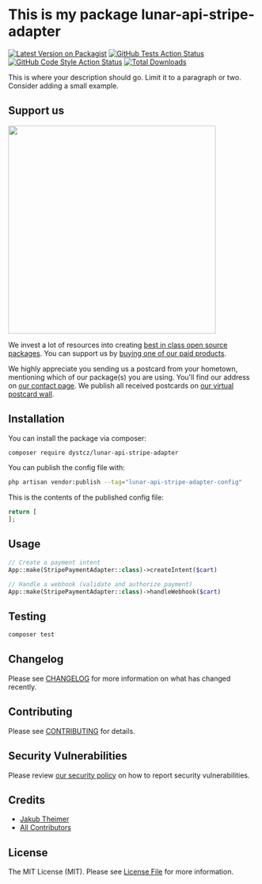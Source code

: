 # This is my package lunar-api-stripe-adapter

[![Latest Version on Packagist](https://img.shields.io/packagist/v/dystcz/lunar-api-stripe-adapter.svg?style=flat-square)](https://packagist.org/packages/dystcz/lunar-api-stripe-adapter)
[![GitHub Tests Action Status](https://img.shields.io/github/actions/workflow/status/dystcz/lunar-api-stripe-adapter/run-tests.yml?branch=main&label=tests&style=flat-square)](https://github.com/dystcz/lunar-api-stripe-adapter/actions?query=workflow%3Arun-tests+branch%3Amain)
[![GitHub Code Style Action Status](https://img.shields.io/github/actions/workflow/status/dystcz/lunar-api-stripe-adapter/fix-php-code-style-issues.yml?branch=main&label=code%20style&style=flat-square)](https://github.com/dystcz/lunar-api-stripe-adapter/actions?query=workflow%3A"Fix+PHP+code+style+issues"+branch%3Amain)
[![Total Downloads](https://img.shields.io/packagist/dt/dystcz/lunar-api-stripe-adapter.svg?style=flat-square)](https://packagist.org/packages/dystcz/lunar-api-stripe-adapter)

This is where your description should go. Limit it to a paragraph or two. Consider adding a small example.

## Support us

[<img src="https://github-ads.s3.eu-central-1.amazonaws.com/lunar-api-stripe-adapter.jpg?t=1" width="419px" />](https://spatie.be/github-ad-click/lunar-api-stripe-adapter)

We invest a lot of resources into creating [best in class open source packages](https://spatie.be/open-source). You can support us by [buying one of our paid products](https://spatie.be/open-source/support-us).

We highly appreciate you sending us a postcard from your hometown, mentioning which of our package(s) you are using. You'll find our address on [our contact page](https://spatie.be/about-us). We publish all received postcards on [our virtual postcard wall](https://spatie.be/open-source/postcards).

## Installation

You can install the package via composer:

```bash
composer require dystcz/lunar-api-stripe-adapter
```

You can publish the config file with:

```bash
php artisan vendor:publish --tag="lunar-api-stripe-adapter-config"
```

This is the contents of the published config file:

```php
return [
];
```

## Usage

```php
// Create a payment intent
App::make(StripePaymentAdapter::class)->createIntent($cart)

// Handle a webhook (validate and authorize payment)
App::make(StripePaymentAdapter::class)->handleWebhook($cart)
```

## Testing

```bash
composer test
```

## Changelog

Please see [CHANGELOG](CHANGELOG.md) for more information on what has changed recently.

## Contributing

Please see [CONTRIBUTING](CONTRIBUTING.md) for details.

## Security Vulnerabilities

Please review [our security policy](../../security/policy) on how to report security vulnerabilities.

## Credits

- [Jakub Theimer](https://github.com/dystcz)
- [All Contributors](../../contributors)

## License

The MIT License (MIT). Please see [License File](LICENSE.md) for more information.
